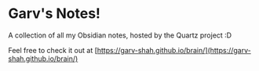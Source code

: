 # Garv's Notes!

A collection of all my Obsidian notes, hosted by the Quartz project :D

Feel free to check it out at [https://garv-shah.github.io/brain/](https://garv-shah.github.io/brain/)

